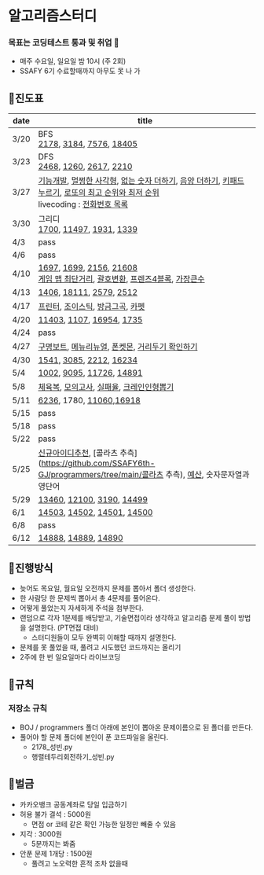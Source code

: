 # 알고리즘스터디

### 목표는 코딩테스트 통과 및 취업 🙏

* 매주 수요일, 일요일 밤 10시 (주 2회)
* SSAFY 6기 수료할때까지 아무도 못 나 가

## 🚩진도표

| date | title                                                        |
| ---- | ------------------------------------------------------------ |
| 3/20 | BFS <br />[2178](https://github.com/SSAFY6th-GJ/BOJ/tree/main/2178), [3184](https://github.com/SSAFY6th-GJ/BOJ/tree/main/3184), [7576](https://github.com/SSAFY6th-GJ/BOJ/tree/main/7576), [18405](https://github.com/SSAFY6th-GJ/BOJ/tree/main/18405) |
| 3/23 | DFS<br />[2468](https://github.com/SSAFY6th-GJ/BOJ/tree/main/2468), [1260](https://github.com/SSAFY6th-GJ/BOJ/tree/main/1260), [2617](https://github.com/SSAFY6th-GJ/BOJ/tree/main/2617), [2210](https://github.com/SSAFY6th-GJ/BOJ/tree/main/2210) |
| 3/27 | [기능개발](https://github.com/SSAFY6th-GJ/programmers/tree/main/기능개발), [멀쩡한 사각형](https://github.com/SSAFY6th-GJ/programmers/tree/main/멀쩡한%20사각형), [없는 숫자 더하기](https://github.com/SSAFY6th-GJ/programmers/tree/main/없는%20숫자%20더하기), [음양 더하기](https://github.com/SSAFY6th-GJ/programmers/tree/main/음양%20더하기), [키패드 누르기](https://github.com/SSAFY6th-GJ/programmers/tree/main/키패드%20누르기), [로또의 최고 순위와 최저 순위](https://github.com/SSAFY6th-GJ/programmers/tree/main/로또의%20최고%20순위와%20최저%20순위)<br />livecoding : [전화번호 목록](https://github.com/SSAFY6th-GJ/programmers/tree/main/전화번호%20목록) |
| 3/30 | 그리디<br />[1700](https://github.com/SSAFY6th-GJ/BOJ/tree/main/1700), [11497](https://github.com/SSAFY6th-GJ/BOJ/tree/main/11497), [1931](https://github.com/SSAFY6th-GJ/BOJ/tree/main/1931), [1339](https://github.com/SSAFY6th-GJ/BOJ/tree/main/1339) |
| 4/3  | pass                                                         |
| 4/6  | pass                                                         |
| 4/10 | [1697](https://github.com/SSAFY6th-GJ/BOJ/tree/main/1697), [1699](https://github.com/SSAFY6th-GJ/BOJ/tree/main/1699), [2156](https://github.com/SSAFY6th-GJ/BOJ/tree/main/2156), [21608](https://github.com/SSAFY6th-GJ/BOJ/tree/main/21608)<br />[게임 맵 최단거리](https://github.com/SSAFY6th-GJ/programmers/tree/main/게임%20맵%20최단거리), [괄호변환](https://github.com/SSAFY6th-GJ/programmers/tree/main/괄호변환), [프렌즈4블록](https://github.com/SSAFY6th-GJ/programmers/tree/main/프렌즈4블록), [가장큰수](https://github.com/SSAFY6th-GJ/programmers/tree/main/가장큰수) |
| 4/13 | [1406](https://github.com/SSAFY6th-GJ/BOJ/tree/main/1406), [18111](https://github.com/SSAFY6th-GJ/BOJ/tree/main/18111), [2579](https://github.com/SSAFY6th-GJ/BOJ/tree/main/2579), [2512](https://github.com/SSAFY6th-GJ/BOJ/tree/main/2512) |
| 4/17 | [프린터](https://github.com/SSAFY6th-GJ/programmers/tree/main/프린터), [조이스틱](https://github.com/SSAFY6th-GJ/programmers/tree/main/조이스틱), [방금그곡](https://github.com/SSAFY6th-GJ/programmers/tree/main/방금그곡), [카펫](https://github.com/SSAFY6th-GJ/programmers/tree/main/카펫) |
| 4/20 | [11403](https://github.com/SSAFY6th-GJ/BOJ/tree/main/11403), [1107](https://github.com/SSAFY6th-GJ/BOJ/tree/main/1107), [16954](https://github.com/SSAFY6th-GJ/BOJ/tree/main/16954), [1735](https://github.com/SSAFY6th-GJ/BOJ/tree/main/1735) |
| 4/24 | pass                                                         |
| 4/27 | [구명보트](https://github.com/SSAFY6th-GJ/programmers/tree/main/%EA%B5%AC%EB%AA%85%EB%B3%B4%ED%8A%B8), [메뉴리뉴얼](https://github.com/SSAFY6th-GJ/programmers/tree/main/%EB%A9%94%EB%89%B4%EB%A6%AC%EB%89%B4%EC%96%BC), [폰켓몬](https://github.com/SSAFY6th-GJ/programmers/tree/main/%ED%8F%B0%EC%BC%93%EB%AA%AC), [거리두기 확인하기](https://github.com/SSAFY6th-GJ/programmers/tree/main/%EA%B1%B0%EB%A6%AC%EB%91%90%EA%B8%B0%20%ED%99%95%EC%9D%B8%ED%95%98%EA%B8%B0) |
| 4/30 | [1541,](https://github.com/SSAFY6th-GJ/BOJ/tree/main/1541) [3085](https://github.com/SSAFY6th-GJ/BOJ/tree/main/3085), [2212](https://github.com/SSAFY6th-GJ/BOJ/tree/main/2212), [16234](https://github.com/SSAFY6th-GJ/BOJ/tree/main/16234) |
| 5/4  | [1002](https://github.com/SSAFY6th-GJ/BOJ/tree/main/1002), [9095](https://github.com/SSAFY6th-GJ/BOJ/tree/main/9095), [11726](https://www.acmicpc.net/problem/11726), [14891](https://github.com/SSAFY6th-GJ/BOJ/tree/main/14891) |
| 5/8  | [체육복](https://github.com/SSAFY6th-GJ/programmers/tree/main/%EC%B2%B4%EC%9C%A1%EB%B3%B5), [모의고사](https://github.com/SSAFY6th-GJ/programmers/tree/main/%EB%AA%A8%EC%9D%98%EA%B3%A0%EC%82%AC), [실패율](https://github.com/SSAFY6th-GJ/programmers/tree/main/%EC%8B%A4%ED%8C%A8%EC%9C%A8), [크레인인형뽑기](https://github.com/SSAFY6th-GJ/programmers/tree/main/%ED%81%AC%EB%A0%88%EC%9D%B8%EC%9D%B8%ED%98%95%EB%BD%91%EA%B8%B0%EA%B2%8C%EC%9E%84) |
| 5/11 | [6236](https://github.com/SSAFY6th-GJ/BOJ/tree/main/6236), 1780, [11060](https://github.com/SSAFY6th-GJ/BOJ/tree/main/11060),[16918](https://github.com/SSAFY6th-GJ/BOJ/tree/main/16918) |
| 5/15 | pass                                                         |
| 5/18 | pass                                                         |
| 5/22 | pass                                                         |
| 5/25 | [신규아이디추천](https://github.com/SSAFY6th-GJ/programmers/tree/main/신규아이디추천), [콜라츠 추측](https://github.com/SSAFY6th-GJ/programmers/tree/main/콜라츠 추측), [예산](https://github.com/SSAFY6th-GJ/programmers/tree/main/예산), 숫자문자열과 영단어 |
| 5/29 | [13460](https://github.com/SSAFY6th-GJ/BOJ/tree/main/13460), [12100](https://github.com/SSAFY6th-GJ/BOJ/tree/main/12100), [3190](https://github.com/SSAFY6th-GJ/BOJ/tree/main/3190), [14499](https://github.com/SSAFY6th-GJ/BOJ/tree/main/14499) |
| 6/1  | [14503](https://github.com/SSAFY6th-GJ/BOJ/tree/main/14503), [14502](https://github.com/SSAFY6th-GJ/BOJ/tree/main/14502), [14501](https://github.com/SSAFY6th-GJ/BOJ/tree/main/14501), [14500](https://github.com/SSAFY6th-GJ/BOJ/tree/main/14500) |
| 6/8  | pass                                                         |
| 6/12 | [14888](https://github.com/SSAFY6th-GJ/BOJ/tree/main/14888), [14889](https://github.com/SSAFY6th-GJ/BOJ/tree/main/14889), [14890](https://github.com/SSAFY6th-GJ/BOJ/tree/main/14890) |
## 🚩진행방식

* 늦어도 목요일, 월요일 오전까지 문제를 뽑아서 폴더 생성한다.
* 한 사람당 한 문제씩 뽑아서 총 4문제를 풀어온다.
* 어떻게 풀었는지 자세하게 주석을 첨부한다.
* 랜덤으로 각자 1문제를 배당받고, 기술면접이라 생각하고 알고리즘 문제 풀이 방법을 설명한다. (PT면접 대비)
  * 스터디원들이 모두 완벽히 이해할 때까지 설명한다.
* 문제를 못 풀었을 때, 풀려고 시도했던 코드까지는 올리기
* 2주에 한 번 일요일마다 라이브코딩

## 🚩규칙

### 저장소 규칙

* BOJ / programmers 폴더 아래에 본인이 뽑아온 문제이름으로 된 폴더를 만든다.
* 풀어야 할 문제 폴더에 본인이 푼 코드파일을 올린다.
  * 2178_성빈.py
  * 행렬테두리회전하기_성빈.py

## 🚩벌금

* 카카오뱅크 공동계좌로 당일 입금하기
* 허용 불가 결석 : 5000원
  * 면접 or 코테 같은 확인 가능한 일정만 빼줄 수 있음
* 지각 : 3000원
  * 5분까지는 봐줌
* 안푼 문제 1개당 : 1500원
  * 풀려고 노오력한 흔적 조차 없을때

